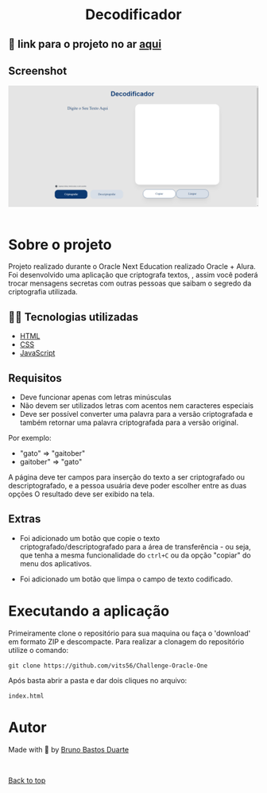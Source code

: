 <div align="center">

# Decodificador

</div>

## 🚀 link para o projeto no ar [aqui](https://vits56.github.io/Challenge-Oracle-One/)


## Screenshot

<div align="center" id="top"> 
  <img src="./images/screen1.png" alt="" />
</div>
<br/>


# Sobre o projeto

Projeto realizado durante o Oracle Next Education realizado Oracle + Alura. Foi desenvolvido uma aplicação que criptografa textos, , assim você poderá trocar mensagens secretas com outras pessoas que saibam o segredo da criptografia utilizada.


## 🧑‍💻 Tecnologias utilizadas

- [HTML](https://developer.mozilla.org/pt-BR/docs/Web/HTML)
- [CSS](https://developer.mozilla.org/pt-BR/docs/Web/CSS)
- [JavaScript](https://developer.mozilla.org/pt-BR/docs/Web/JavaScript)


## Requisitos

- Deve funcionar apenas com letras minúsculas
- Não devem ser utilizados letras com acentos nem caracteres especiais
- Deve ser possível converter uma palavra para a versão criptografada e também retornar uma palavra criptografada para a versão original.

Por exemplo:
- "gato" => "gaitober"
- gaitober" => "gato"

A página deve ter campos para inserção do texto a ser criptografado ou descriptografado, e a pessoa usuária deve poder escolher entre as duas opções
O resultado deve ser exibido na tela.


## Extras

- Foi adicionado um botão que copie o texto criptografado/descriptografado para a área de transferência - ou seja, que tenha a mesma funcionalidade do `ctrl+C` ou da opção "copiar" do menu dos aplicativos.

- Foi adicionado um botão que limpa o campo de texto codificado.


# Executando a aplicação

Primeiramente clone o repositório para sua maquina ou faça o 'download' em formato ZIP e descompacte. Para realizar a clonagem do repositório utilize o comando:

    git clone https://github.com/vits56/Challenge-Oracle-One

Após basta abrir a pasta e dar dois cliques no arquivo:

    index.html


# Autor

Made with 💜 by <a href="https://github.com/vits56" target="_blank">Bruno Bastos Duarte</a>

&#xa0;

<a href="#top">Back to top</a>
